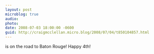```yaml
---
layout: post
microblog: true
audio: 
photo: 
date: 2008-07-03 18:00:00 -0600
guid: http://craigmcclellan.micro.blog/2008/07/04/t850104857.html
---
```

is on the road to Baton Rouge! Happy 4th!
